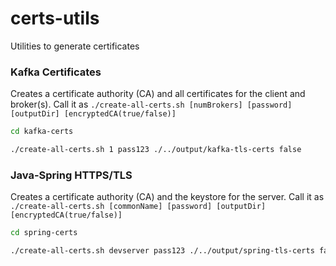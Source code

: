 # certs-utils
Utilities to generate certificates

### Kafka Certificates

Creates a certificate authority (CA) and all certificates for the client and broker(s).
Call it as `./create-all-certs.sh [numBrokers] [password] [outputDir] [encryptedCA(true/false)]`

```bash
cd kafka-certs

./create-all-certs.sh 1 pass123 ./../output/kafka-tls-certs false
```

### Java-Spring HTTPS/TLS

Creates a certificate authority (CA) and the keystore for the server.
Call it as `./create-all-certs.sh [commonName] [password] [outputDir] [encryptedCA(true/false)]`

```bash
cd spring-certs

./create-all-certs.sh devserver pass123 ./../output/spring-tls-certs false
```
